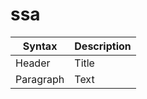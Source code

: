 # ssa

| Syntax      | Description |
| ----------- | ----------- |
| Header      | Title       |
| Paragraph   | Text        
